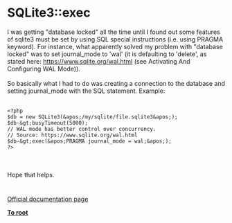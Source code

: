 # SQLite3::exec



I was getting "database locked" all the time until I found out some features of sqlite3 must be set by using SQL special instructions (i.e. using PRAGMA keyword). For instance, what apparently solved my problem with "database locked" was to set journal_mode to &apos;wal&apos; (it is defaulting to &apos;delete&apos;, as stated here: https://www.sqlite.org/wal.html (see Activating  And Configuring WAL Mode)).<br><br>So basically what I had to do was creating a connection to the database and setting journal_mode with the SQL statement. Example:<br><br>

```
<?php
$db = new SQLite3(&apos;/my/sqlite/file.sqlite3&apos;);
$db-&gt;busyTimeout(5000);
// WAL mode has better control over concurrency.
// Source: https://www.sqlite.org/wal.html
$db-&gt;exec(&apos;PRAGMA journal_mode = wal;&apos;);
?>
```
<br><br>Hope that helps.  

#

[Official documentation page](https://www.php.net/manual/en/sqlite3.exec.php)

**[To root](/README.md)**